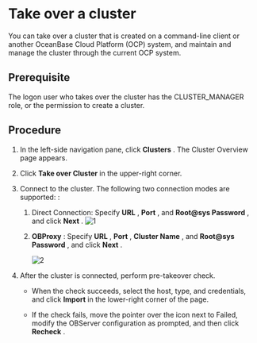 # Take over a cluster

You can take over a cluster that is created on a command-line client or another OceanBase Cloud Platform (OCP) system, and maintain and manage the cluster through the current OCP system.

## Prerequisite

The logon user who takes over the cluster has the CLUSTER_MANAGER role, or the permission to create a cluster.

## Procedure

1. In the left-side navigation pane, click **Clusters** . The Cluster Overview page appears.

2. Click **Take over Cluster** in the upper-right corner.

3. Connect to the cluster. The following two connection modes are supported: :

   1. Direct Connection: Specify **URL** , **Port** , and **Root@sys Password** , and click **Next** .
      ![1](https://help-static-aliyun-doc.aliyuncs.com/assets/img/en-US/4125306461/p393995.png)

   2. **OBProxy** : Specify **URL** , **Port** , **Cluster Name** , and **Root@sys Password** , and click **Next** .

      ![2](https://obbusiness-private.oss-cn-shanghai.aliyuncs.com/doc/img/ocp/403-ce/%E6%8E%A5%E7%AE%A1%E9%9B%86%E7%BE%A4-1.png)

4. After the cluster is connected, perform pre-takeover check.

   * When the check succeeds, select the host, type, and credentials, and click **Import** in the lower-right corner of the page.

   * If the check fails, move the pointer over the icon next to Failed, modify the OBServer configuration as prompted, and then click **Recheck** .

